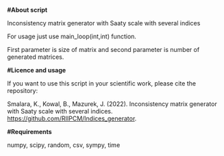 **#About script**

Inconsistency matrix generator with Saaty scale with several indices

For usage just use main_loop(int,int) function.

First parameter is size of matrix and second parameter is number of generated matrices.


**#Licence and usage**

If you want to use this script in your scientific work, please cite the repository:

Smalara, K., Kowal, B., Mazurek, J. (2022). Inconsistency matrix generator with Saaty scale with several indices. https://github.com/RIIPCM/Indices_generator.

**#Requirements**

numpy, scipy, random, csv, sympy, time
